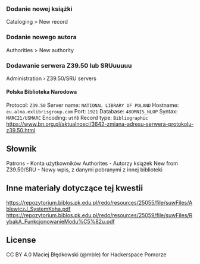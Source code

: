 ### Dodanie nowej książki
Cataloging > New record

### Dodanie nowego autora
Authorities > New authority

### Dodawanie serwera Z39.50 lub SRUuuuuu
Administration › Z39.50/SRU servers

#### Polska Biblioteka Narodowa
Protocol: `Z39.50`
Server name: `NATIONAL LIBRARY OF POLAND`
Hostname: `eu.alma.exlibrisgroup.com`
Port: `1921`
Database: `48OMNIS_NLOP`
Syntax: `MARC21/USMARC`
Encoding: `utf8`
Record type: `Bibliographic`
https://www.bn.org.pl/aktualnosci/3642-zmiana-adresu-serwera-protokolu-z39.50.html

## Słownik
Patrons - Konta użytkowników
Authorites - Autorzy książek
New from Z39.50/SRU - Nowy wpis, z danymi pobranymi z innej biblioteki

## Inne materiały dotyczące tej kwestii
https://repozytorium.biblos.pk.edu.pl/redo/resources/25055/file/suwFiles/AblewiczJ_SystemKoha.pdf
https://repozytorium.biblos.pk.edu.pl/redo/resources/25059/file/suwFiles/RybakA_FunkcjonowanieModu%C5%82u.pdf

## License
CC BY 4.0 Maciej Błędkowski (@mble) for Hackerspace Pomorze
